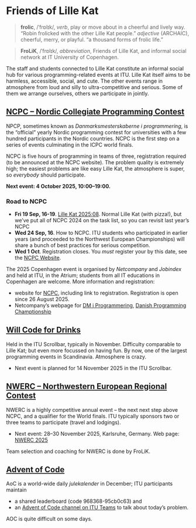 # Friends of Lille Kat

> **frolic**, /ˈfrɒlɪk/, _verb_, play or move about in a cheerful and lively way. “Robin frolicked with the other Lille Kat people.” _adjective_ (ARCHAIC), cheerful, merry, or playful. “a thousand forms of frolic life.”

> **FroLiK**,  /ˈfrɒlɪk/, _abbreviation_, Friends of Lille Kat, and informal social network at IT University of Copenhagen.

The staff and students connected to Lille Kat constitute an informal social hub for various programming-related events at ITU. 
Lille Kat itself aims to be harmless, accessible, social, and cute.
The other events range in atmosphere from loud and silly to ultra-competitive and serious.
Some of them we arrange ourselves, others we participate in jointly.

## [NCPC – Nordic Collegiate Programming Contest](https://nordic.icpc.io)


NPCP, sometimes known as _Danmarksmesterskaberne i programmering_, is the “official” yearly Nordic programming contest for universities with a few hundred participants in the Nordic countries.
NCPC is the first step on a series of events culminating in the ICPC world finals.

NCPC is five hours of programming in teams of three, registration required (to be announced at the NCPC website). The problem quality is extremely high; the easiest problems are like easy Lille Kat, the atmosphere is super, so _everybody_ should participate.

**Next event: 4 October 2025, 10:00–19:00.**

### Road to NCPC


* **Fri 19 Sep, 16-19**.  [Lille Kat 2025:08](https://open.kattis.com/contests/mke9to). Normal Lille Kat (with pizza!), but we’ve put all of NCPC 2024 on the task list, so you can revisit last year’s NCPC
* **Wed 24 Sep, 16**. How to NCPC. ITU students who participated in earlier years (and proceeded to the Northwest European Championships) will share a bunch of best practices for serious competition.
* **Wed 1 Oct**. Registration closes. You _must_ register your by this date, see the [NCPC Website](https://nordic.icpc.io/ncpc2025/).

The 2025 Copenhagen event is organised by _Netcompany_ and _Jobindex_ and held at ITU, in the Atrium; students from all IT educations in Copenhagen are welcome. More information and registration:
* website for [NCPC](https://nordic.icpc.io/ncpc2025/), including link to registration. Registration is open since 26 August 2025.
* Netcompany’s webpage for [DM i Programmering](https://netcompany.com/dm-i-programmering-2025/), [Danish Programming Champtionship](https://netcompany.com/danish-programming-championship-2025/)


## [Will Code for Drinks](https://thorehusfeldt.github.io/wcfd/)

Held in the ITU Scrollbar, typically in November. Difficulty comparable to Lille Kat; but even more focussed on having fun. By now, one of the largest programming events in Scandinavia.
Atmosphere is crazy. 

* Next event is planned for 14 November 2025 in the ITU Scrollbar.

## [NWERC –  Northwestern European Regional Contest](https://nwerc.eu)

NWERC is a highly competitive annual event – the next next step above NCPC, and a qualifier for the World finals.
ITU typically sponsors two or three teams to participate (travel and lodgings).

* Next event: 28–30 November 2025, Karlsruhe, Germany. Web page: [NWERC 2025](https://2025.nwerc.eu)

Team selection and coaching for NWERC is done by FroLiK.

## [Advent of Code](https://adventofcode.com)

AoC is a world-wide daily _julekalender_ in December; ITU participants maintain 
* a shared leaderboard (code 968368-95cb0c63) and 
* an [Advent of Code channel on ITU Teams](https://teams.microsoft.com/l/channel/19%3a35ac58a2e8344a80b326c01f3fab6ded%40thread.tacv2/Advent%2520of%2520Code?groupId=f8d37a29-5c53-44fd-b2c9-bed005d1aee9&tenantId=bea229b6-7a08-4086-b44c-71f57f716bdb) to talk about today’s problem. 

AOC is quite difficult on some days.

